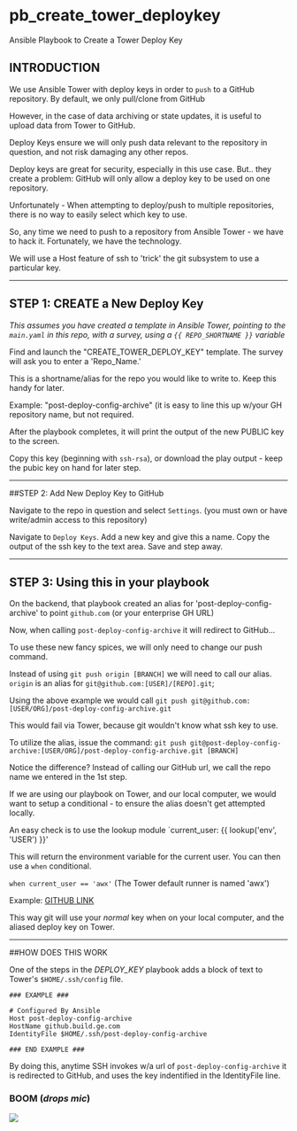 # pb_create_tower_deploykey
Ansible Playbook to Create a Tower Deploy Key

## INTRODUCTION

We use Ansible Tower with deploy keys in order to `push` to a GitHub repository.  By default, we only pull/clone from GitHub

However, in the case of data archiving or state updates, it is useful to upload data from Tower to GitHub.

Deploy Keys ensure we will only push data relevant to the repository in question, and not risk damaging any other repos.

Deploy keys are great for security, especially in this use case.  But.. they create a problem:
GitHub will only allow a deploy key to be used on one repository.  

Unfortunately - When attempting to deploy/push to multiple repositories, there is no way to easily select which key to use.

So, any time we need to push to a repository from Ansible Tower - we have to hack it. Fortunately, we have the technology.

We will use a Host feature of ssh to 'trick' the git subsystem to use a particular key.
____

## STEP 1: CREATE a New Deploy Key

*This assumes you have created a template in Ansible Tower, pointing to the `main.yaml` in this repo, with a survey, using a `{{ REPO_SHORTNAME }}` variable*

Find and launch the "CREATE_TOWER_DEPLOY_KEY" template. The survey will ask you to enter a 'Repo_Name.' 

This is a shortname/alias for the repo you would like to write to. Keep this handy for later.

Example: "post-deploy-config-archive" (it is easy to line this up w/your GH repository name, but not required.

After the playbook completes, it will print the output of the new PUBLIC key to the screen.  

Copy this key (beginning with `ssh-rsa`), or download the play output - keep the pubic key on hand for later step.

____

##STEP 2: Add New Deploy Key to GitHub 

Navigate to the repo in question and select `Settings`.  (you must own or have write/admin access to this repository)

Navigate to `Deploy Keys`.  Add a new key and give this a name.  Copy the output of the ssh key to the text area.  Save and step away.
____

## STEP 3: Using this in your playbook 

On the backend, that playbook created an alias for 'post-deploy-config-archive' to point `github.com` (or your enterprise GH URL)

Now, when calling `post-deploy-config-archive` it will redirect to GitHub... 

To use these new fancy spices, we will only need to change our push command.

Instead of using `git push origin [BRANCH]` we will need to call our alias. 
`origin` is an alias for `git@github.com:[USER]/[REPO].git`;

Using the above example we would call `git push git@github.com:[USER/ORG]/post-deploy-config-archive.git` 

This would fail via Tower, because git wouldn't know what ssh key to use.

To utilize the alias, issue the command: `git push git@post-deploy-config-archive:[USER/ORG]/post-deploy-config-archive.git [BRANCH]`

Notice the difference?  Instead of calling our GitHub url, we call the repo name we entered in the 1st step.

If we are using our playbook on Tower, and our local computer, we would want to setup a conditional - to ensure the alias doesn't get attempted locally.

An easy check is to use the lookup module `current_user: {{ lookup('env', 'USER') }}'

This will return the environment variable for the current user.  You can then use a `when` conditional.

`when current_user == 'awx'` (The Tower default runner is named 'awx')

Example: [GITHUB LINK](https://github.com/dirtyonekanobi/pb_create_tower_deploykey/git_commit.yaml)

This way git will use your *normal* key when on your local computer, and the aliased deploy key on Tower.
____

##HOW DOES THIS WORK 

One of the steps in the *DEPLOY_KEY* playbook adds a block of text to Tower's `$HOME/.ssh/config` file.

```
### EXAMPLE ###

# Configured By Ansible
Host post-deploy-config-archive
HostName github.build.ge.com
IdentityFile $HOME/.ssh/post-deploy-config-archive

### END EXAMPLE ###
```

By doing this, anytime SSH invokes w/a url of `post-deploy-config-archive` it is redirected to GitHub, and uses the key indentified in the IdentityFile line.

### BOOM (*drops mic*)
![](https://media.giphy.com/media/w7mLEAMcpjrpe/giphy.gif)
